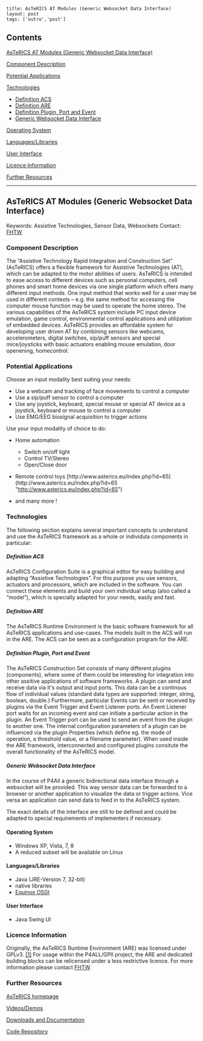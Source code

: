 ```
title: AsTeRICS AT Modules (Generic Websocket Data Interface)
layout: post
tags: ['outro','post']
```
Contents
--------

[AsTeRICS AT Modules (Generic Websocket Data Interface)](#AsTeRICS_AT_Modules_.28Generic_Websocket_Data_Interface.29)

[Component Description](#Component_Description)

[Potential Applications](#Potential_Applications)

[Technologies](#Technologies)

-   [Definition ACS](#Definition_ACS)
-   [Definition ARE](#Definition_ARE)
-   [Definition Plugin, Port and Event](#Definition_Plugin.2C_Port_and_Event)
-   [Generic Websocket Data Interface](#Generic_Websocket_Data_Interface)

[Operating System](#Operating_System)

[Languages/Libraries](#Languages.2FLibraries)

[User Interface](#User_Interface)

[Licence Information](#Licence_Information)

[Further Resources](#Further_Resources)

* * * * *

AsTeRICS AT Modules (Generic Websocket Data Interface)
------------------------------------------------------

Keywords: Assistive Technologies, Sensor Data, Websockets Contact: [FHTW](/FHTW "FHTW")

### Component Description

The “Assistive Technology Rapid Integration and Construction Set” (AsTeRICS) offers a flexible framework for Assistive Technologies (AT), which can be adapted to the motor abilities of users. AsTeRICS is intended to ease access to different devices such as personal computers, cell phones and smart home devices via one single platform which offers many different input methods. One input method that works well for a user may be used in different contexts – e.g. the same method for accessing the computer mouse function may be used to operate the home stereo. The various capabilities of the AsTeRICS system include PC input device emulation, game control, environmental control applications and utilization of embedded devices. AsTeRICS provides an affordable system for developing user driven AT by combining sensors like webcams, accelerometers, digital switches, sip/puff sensors and special mice/joysticks with basic actuators enabling mouse emulation, door openening, homecontrol.

### Potential Applications

Choose an input modality best suiting your needs:

-   Use a webcam and tracking of face movements to control a computer
-   Use a sip/puff sensor to control a computer
-   Use any joystick, keyboard, special mouse or special AT device as a joystick, keyboard or mouse to control a computer
-   Use EMG/EEG biosignal acquisition to trigger actions

Use your input modality of choice to do:

-   Home automation
    -   Switch on/off light
    -   Control TV/Stereo
    -   Open/Close door

-   Remote control toys [](/Http://www.asterics.eu/index.php%3Fid%3D65 "http://www.asterics.eu/index.php?id=65")[http://www.asterics.eu/index.php?id=65](http://www.asterics.eu/index.php?id=65 "http://www.asterics.eu/index.php?id=65")
-   and many more !

### Technologies

The following section explains several important concepts to understand and use the AsTeRICS framework as a whole or individula components in particular:

##### Definition ACS

AsTeRICS Configuration Suite is a graphical editor for easy building and adapting “Assistive Technologies”. For this purpose you use sensors, actuators and processors, which are included in the software. You can connect these elements and build your own individual setup (also called a “model”), which is specially adapted for your needs, easily and fast.

##### Definition ARE

The AsTeRICS Runtime Environment is the basic software framework for all AsTeRICS applications and use-cases. The models built in the ACS will run in the ARE. The ACS can be seen as a configuration program for the ARE.

##### Definition Plugin, Port and Event

The AsTeRICS Construction Set consists of many different plugins (components), where some of them could be interesting for integration into other assitive applications of software frameworks. A plugin can send and receive data via it's output and input ports. This data can be a continous flow of individual values (standard data types are supported: integer, string, boolean, double.) Furthermore, particular Events can be sent or received by plugins via the Event Trigger and Event Listener ports. An Event Listener port waits for an incoming event and can initiate a particular action in the plugin. An Event Trigger port can be used to send an event from the plugin to another one. The internal configuration parameters of a plugin can be influenced via the plugin Properties (which define eg. the mode of operation, a threshold value, or a filename parameter). When used inside the ARE framework, interconnected and configured plugins consitute the overall functionality of the AsTeRICS model.

##### Generic Websocket Data Interface

In the course of P4All a generic bidirectional data interface through a websocket will be provided. This way sensor data can be forwarded to a browser or another application to visualize the data or trigger actions. Vice versa an application can send data to feed in to the AsTeRICS system.

The exact details of the interface are still to be defined and could be adapted to special requirements of implementers if necessary.

#### Operating System

-   Windows XP, Vista, 7, 8
-   A reduced subset will be available on Linux

#### Languages/Libraries

-   Java (JRE-Version 7, 32-bit)
-   native libraries
-   [Equinox OSGI](http://www.eclipse.org/equinox/ "http://www.eclipse.org/equinox/")

#### User Interface

-   Java Swing UI

### Licence Information

Originally, the AsTeRICS Runtime Environment (ARE) was licensed under GPLv3. [[1]](http://www.asterics.eu/download/Licenses.pdf) For usage within the P4ALL/GPII project, the ARE and dedicated building blocks can be relicensed under a less restrictive licence. For more information please contact [FHTW](/FHTW "FHTW").

### Further Resources

[AsTeRICS homepage](http://www.asterics.eu/index.php?id=88 "http://www.asterics.eu/index.php?id=88")

[Videos/Demos](http://www.asterics.eu/index.php?id=55 "http://www.asterics.eu/index.php?id=55")

[Downloads and Documentation](http://www.asterics.eu/index.php?id=26 "http://www.asterics.eu/index.php?id=26")

[Code Repository](https://github.com/asterics/AsTeRICS "https://github.com/asterics/AsTeRICS")
